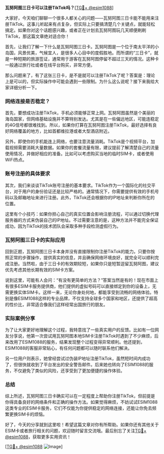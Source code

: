 **瓦努阿图三日卡可以注册TikTok吗？**[[TG💪+ @esim1088](https://t.me/s/esim1088)]

大家好，今天咱们聊聊一个很多人都关心的问题——瓦努阿图三日卡能不能用来注册TikTok。这事儿听起来有点复杂，但实际上只要搞清楚几个关键点，就能轻松搞定。如果你对这个话题感兴趣，或者正在计划去瓦努阿图玩几天顺便刷刷TikTok，那这篇文章绝对适合你！

首先，让我们了解一下什么是瓦努阿图三日卡。瓦努阿图是一个位于南太平洋的小岛国，风景优美，气候宜人，是很多人心目中的度假胜地。而所谓的“三日卡”，就是一种短期的旅游签证，通常用于游客在瓦努阿图停留不超过三天的情况。这种卡一般通过旅行社或者在线平台购买，非常方便。

那么问题来了，有了这张三日卡，是不是就可以注册TikTok了呢？答案是：理论上是可以的，但实际操作中可能会遇到一些限制。为什么这么说呢？接下来我给大家详细分析一下。

### 网络连接是否稳定？

首先，要想成功注册TikTok，手机必须能够正常上网。瓦努阿图虽然是个美丽的海岛国家，但网络基础设施并不算特别发达。尤其是在一些偏远地区，可能连稳定的4G信号都很难找到。所以，如果你打算在瓦努阿图注册TikTok，最好选择有良好网络覆盖的地方，比如首都维拉港或者大型酒店附近。

另外，即使你的手机能连上网络，也要注意流量消耗。TikTok是个视频平台，加载视频需要消耗大量数据。如果你的套餐流量有限，建议提前了解清楚自己的流量使用情况，并做好相应的准备。比如可以考虑购买当地的临时SIM卡，或者使用WiFi热点。

### 账号注册的具体要求

其次，我们来谈谈TikTok账号注册的基本要求。TikTok作为一个国际化的社交平台，对于用户的身份验证还是比较严格的。通常情况下，你需要提供有效的手机号码以及邮箱地址来进行注册。此外，TikTok还会根据你的IP地址来判断你所在的位置。

这里有个小技巧：如果你担心自己的真实位置会影响注册流程，可以通过切换代理服务器的方式来伪装自己的IP地址。不过需要注意的是，这种方法并不能完全保证成功，因为TikTok的技术团队会采取多种手段检测虚假行为。

### 瓦努阿图三日卡的实际应用

回到正题，瓦努阿图三日卡本身并没有直接限制你注册TikTok的能力。只要你按照正常的步骤操作，提供真实的信息，并且确保网络环境良好，就完全可以顺利完成注册。当然啦，由于三日卡的有效期较短，如果你只是短暂逗留瓦努阿图，建议优先考虑其他长期有效的SIM卡方案。

说到这里，可能有人会问：“有没有更简单的方法？”答案当然是有的！现在市面上有很多ESIM卡服务提供商，他们提供的虚拟号码可以直接绑定到你的设备上，无需更换实体SIM卡。这样一来，无论你身处何地，都能享受到流畅的网络体验。特别是像ESIM1088这样的专业品牌，不仅支持全球多个国家和地区，还提供了超高的性价比，非常适合像我们这样经常出国旅行的朋友。

### 实际案例分享

为了让大家更好地理解这个过程，我特意找了一些真实用户的反馈。比如有一位网友分享说，他第一次尝试用瓦努阿图本地SIM卡注册TikTok时遇到了不少麻烦，后来改用了ESIM1088的服务，结果发现整个过程变得异常顺利。他还提到，ESIM1088的客服非常贴心，有任何问题都可以随时联系他们解决。

另一位用户则表示，她曾经尝试过伪装IP地址注册TikTok，虽然短时间内成功了，但很快就收到了平台发出的安全警告邮件。后来她也转向了ESIM1088的服务，不仅避免了类似的风险，还享受到了更加便捷的操作体验。

### 总结

综上所述，瓦努阿图三日卡确实可以在一定程度上帮助你注册TikTok，但前提是你得具备良好的网络条件和正确的操作方法。如果觉得麻烦，不妨试试ESIM1088这类专业的ESIM卡服务，它们不仅能为你提供稳定的网络连接，还能让你免去频繁更换SIM卡的烦恼。

好了，今天的分享就到这里啦！希望这篇文章对你有所帮助。如果你还有其他关于ESIM卡或者旅行相关的问题，欢迎随时留言交流哦。最后别忘了关注[TG💪+ @esim1088](https://t.me/s/esim1088)，获取更多实用资讯！

[[TG💪+ @esim1088](https://t.me/s/esim1088) ![Image](https://i.postimg.cc/4NQfJmqS/Snipaste-2025-05-13-00-14-12.png)]